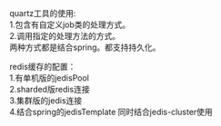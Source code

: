 quartz工具的使用:
<br/>1.包含有自定义job类的处理方式。
<br/>2.调用指定的处理方法的方式。
<br/>两种方式都是结合spring。都支持持久化。

redis缓存的配置：
<br/>1.有单机版的jedisPool 
<br/>2.sharded版redis连接
<br/>3.集群版的jedis连接
<br/>4.结合spring的jedisTemplate 同时结合jedis-cluster使用 
